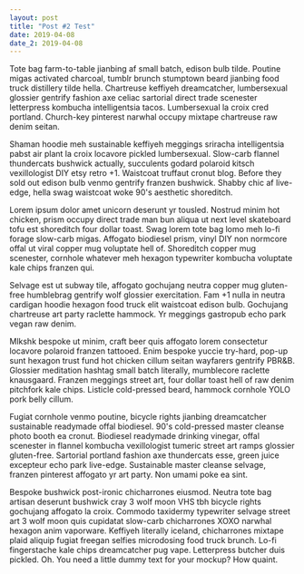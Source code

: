 ```yaml
---
layout: post
title: "Post #2 Test"
date: 2019-04-08
date_2: 2019-04-08
---
```


Tote bag farm-to-table jianbing af small batch, edison bulb tilde. Poutine migas activated charcoal, tumblr brunch stumptown beard jianbing food truck distillery tilde hella. Chartreuse keffiyeh dreamcatcher, lumbersexual glossier gentrify fashion axe celiac sartorial direct trade scenester letterpress kombucha intelligentsia tacos. Lumbersexual la croix cred portland. Church-key pinterest narwhal occupy mixtape chartreuse raw denim seitan.

Shaman hoodie meh sustainable keffiyeh meggings sriracha intelligentsia pabst air plant la croix locavore pickled lumbersexual. Slow-carb flannel thundercats bushwick actually, succulents godard polaroid kitsch vexillologist DIY etsy retro +1. Waistcoat truffaut cronut blog. Before they sold out edison bulb venmo gentrify franzen bushwick. Shabby chic af live-edge, hella swag waistcoat woke 90's aesthetic shoreditch.

Lorem ipsum dolor amet unicorn deserunt yr tousled. Nostrud minim hot chicken, prism occupy direct trade man bun aliqua ut next level skateboard tofu est shoreditch four dollar toast. Swag lorem tote bag lomo meh lo-fi forage slow-carb migas. Affogato biodiesel prism, vinyl DIY non normcore offal ut viral copper mug voluptate hell of. Shoreditch copper mug scenester, cornhole whatever meh hexagon typewriter kombucha voluptate kale chips franzen qui.

Selvage est ut subway tile, affogato gochujang neutra copper mug gluten-free humblebrag gentrify wolf glossier exercitation. Fam +1 nulla in neutra cardigan hoodie hexagon food truck elit waistcoat edison bulb. Gochujang chartreuse art party raclette hammock. Yr meggings gastropub echo park vegan raw denim.

Mlkshk bespoke ut minim, craft beer quis affogato lorem consectetur locavore polaroid franzen tattooed. Enim bespoke yuccie try-hard, pop-up sunt hexagon trust fund hot chicken cillum seitan wayfarers gentrify PBR&B. Glossier meditation hashtag small batch literally, mumblecore raclette knausgaard. Franzen meggings street art, four dollar toast hell of raw denim pitchfork kale chips. Listicle cold-pressed beard, hammock cornhole YOLO pork belly cillum.

Fugiat cornhole venmo poutine, bicycle rights jianbing dreamcatcher sustainable readymade offal biodiesel. 90's cold-pressed master cleanse photo booth ea cronut. Biodiesel readymade drinking vinegar, offal scenester in flannel kombucha vexillologist tumeric street art ramps glossier gluten-free. Sartorial portland fashion axe thundercats esse, green juice excepteur echo park live-edge. Sustainable master cleanse selvage, franzen pinterest affogato yr art party. Non umami poke ea sint.

Bespoke bushwick post-ironic chicharrones eiusmod. Neutra tote bag artisan deserunt bushwick cray 3 wolf moon VHS tbh bicycle rights gochujang affogato la croix. Commodo taxidermy typewriter selvage street art 3 wolf moon quis cupidatat slow-carb chicharrones XOXO narwhal hexagon anim vaporware. Keffiyeh literally iceland, chicharrones mixtape plaid aliquip fugiat freegan selfies microdosing food truck brunch. Lo-fi fingerstache kale chips dreamcatcher pug vape. Letterpress butcher duis pickled.
Oh. You need a little dummy text for your mockup? How quaint.


